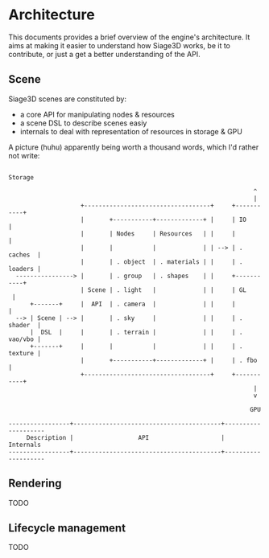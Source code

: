 # Architecture

This documents provides a brief overview of the engine's architecture. It aims at making it easier to understand how Siage3D works, be it to contribute, or just a get a better understanding of the API.

## Scene

Siage3D scenes are constituted by:

* a core API for manipulating nodes & resources
* a scene DSL to describe scenes easiy
* internals to deal with representation of resources in storage & GPU

A picture (huhu) apparently being worth a thousand words, which I'd rather not write:

```
                                                                 Storage

                                                                    ^
                                                                    |
                    +-----------------------------------+     +-----------+
                    |       +-----------+-------------+ |     | IO        |
                    |       | Nodes     | Resources   | |     |           |
                    |       |           |             | | --> | . caches  |
                    |       | . object  | . materials | |     | . loaders |
  ----------------> |       | . group   | . shapes    | |     +-----------+ 
                    | Scene | . light   |             | |     | GL        |
      +-------+     |  API  | . camera  |             | |     |           |
  --> | Scene | --> |       | . sky     |             | |     | . shader  |
      |  DSL  |     |       | . terrain |             | |     | . vao/vbo |
      +-------+     |       |           |             | |     | . texture |
                    |       +-----------+-------------+ |     | . fbo     |
                    +-----------------------------------+     +-----------+
                                                                    |
                                                                    v

                                                                   GPU

-----------------+-----------------------------------------+--------------------
     Description |                  API                    |   Internals
-----------------+-----------------------------------------+--------------------
```

## Rendering

TODO

## Lifecycle management

TODO

